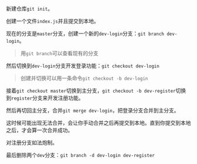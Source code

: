 新建仓库`git init`。

创建一个文件`index.js`并且提交到本地。

现在的分支是`master`分支，创建一个新的`dev-login`分支：`git branch dev-login`。

> 用`git branch`可以查看现有的分支

然后切换到`dev-login`分支开发登录功能：`git checkout dev-login`

> 创建并切换可以用一条命令`git checkout -b dev-login`

接着`git checkout master`切换到主分支，`git checkout -b dev-register`切换到`register`分支来开发注册功能。

然后再切回主分支，合并`git merge dev-login`，把登录分支合并到主分支。

这时候可能出现无法合并，会让你手动合并之后再提交到本地。直到你提交到本地之后，才会算一次合并成功。

对注册分支如法炮制。

最后删除两个`dev`分支：`git branch -d dev-login dev-register`